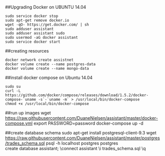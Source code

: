 ##Upgrading Docker on UBUNTU 14.04

    sudo service docker stop
    sudo apt-get remove docker.io
    wget -qO- https://get.docker.com/ | sh
    sudo adduser assistant
    sudo adduser assistant sudo
    sudo usermod -aG docker assistant
    sudo service docker start

##creating resources

    docker network create assistnet
    docker volume create --name postgres-data
    docker volume create --name mongo-data

##install docker compose on Ubuntu 14.04

    sudo su
    curl -L https://github.com/docker/compose/releases/download/1.5.2/docker-compose-`uname -s`-`uname -m` > /usr/local/bin/docker-compose
    chmod +x /usr/local/bin/docker-compose

##run up images
    wget https://raw.githubusercontent.com/DuaneNielsen/assistant/master/docker-compose.yml
    export PASSWORD=password
    docker-compose up -d
    
##create database schema
    sudo apt-get install postgresql-client-9.3
    wget https://raw.githubusercontent.com/DuaneNielsen/assistant/master/postgres/trades_schema.sql
    psql -h localhost postgres postgres    
        create database assistant;
        \connect assistant
        \i trades_schema.sql
        \q
    

